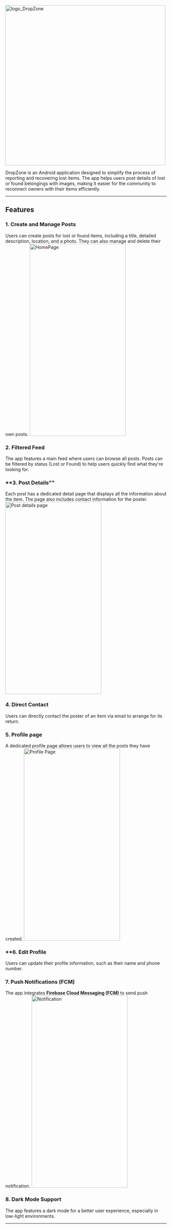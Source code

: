 <img width="500" height="500" alt="logo_DropZone" src="https://github.com/user-attachments/assets/8383e75a-d594-4e86-b5b5-b3dd7cf184a6" />

DropZone is an Android application designed to simplify the process of reporting and recovering lost items. The app helps users post details of lost or found belongings with images, making it easier for the community to reconnect owners with their items efficiently.

---

## **Features**

### **1. Create and Manage Posts**
Users can create posts for lost or found items, including a title, detailed description, location, and a photo. They can also manage and delete their own posts.
<img src="https://github.com/user-attachments/assets/72dd1ecb-d97e-469b-95f8-af68bdab8314" alt="HomePage" width="300" height="600">

### **2. Filtered Feed**
The app features a main feed where users can browse all posts. Posts can be filtered by status (Lost or Found) to help users quickly find what they're looking for.

### **3. Post Details""
Each post has a dedicated detail page that displays all the information about the item. The page also includes contact information for the poster.
<img src="https://github.com/user-attachments/assets/85232110-a02c-445c-96b2-e69e32e40190" alt="Post details page" width="300" height="600">

### **4. Direct Contact**
Users can directly contact the poster of an item via email to arrange for its return.

### **5. Profile page**
A dedicated profile page allows users to view all the posts they have created.
<img src="https://github.com/user-attachments/assets/7a5ce29d-d97e-43cb-b806-ba3934299d30" alt="Profile Page" width="300" height="600">

### **6. Edit Profile
Users can update their profile information, such as their name and phone number.

### **7.  Push Notifications (FCM)**
The app integrates **Firebase Cloud Messaging (FCM)** to send push notification.
<img src="https://github.com/user-attachments/assets/a572e0c3-46ff-47f9-aac3-6dcbd772542a" alt="Notification" width="300" height="600">


### **8. Dark Mode Support**
The app features a dark mode for a better user experience, especially in low-light environments.

---

